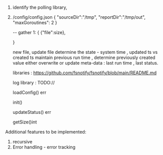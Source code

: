 1. identify the polling library,
2. /config/config.json
    {
        "sourceDir":"/tmp",
        "reportDir":"/tmp/out",
        "maxGoroutines": 2
    }

    --
    gather 1: 
    {
        {"file":size},
        
    }

    new file, update file
    determine the state - system time , updated ts vs created ts  maintain previous run time , 
    determine previously created value either overwrite or update 
    meta-data : last run time , last status.

   libraries :
   https://github.com/fsnotify/fsnotify/blob/main/README.md

   log library :
   TODO://


   loadConfig() err

   init()

   updateStatus() err

   getSize()int


Additional features to be implemented:
1. recursive 
2. Error handling - error tracking 



   
